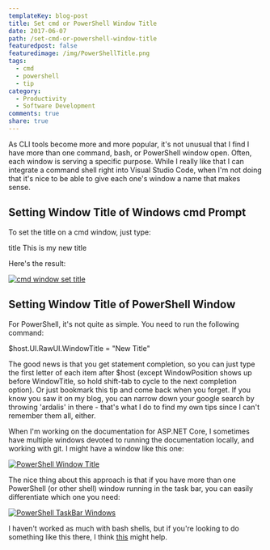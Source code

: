 ```yaml
---
templateKey: blog-post
title: Set cmd or PowerShell Window Title
date: 2017-06-07
path: /set-cmd-or-powershell-window-title
featuredpost: false
featuredimage: /img/PowerShellTitle.png
tags:
  - cmd
  - powershell
  - tip
category:
  - Productivity
  - Software Development
comments: true
share: true
---
```


As CLI tools become more and more popular, it's not unusual that I find I have more than one command, bash, or PowerShell window open. Often, each window is serving a specific purpose. While I really like that I can integrate a command shell right into Visual Studio Code, when I'm not doing that it's nice to be able to give each one's window a name that makes sense.

## Setting Window Title of Windows cmd Prompt

To set the title on a cmd window, just type:

title This is my new title

Here's the result:

[![cmd window set title](/img/cmd-title.png)](/img/cmd-title.png)

## Setting Window Title of PowerShell Window

For PowerShell, it's not quite as simple. You need to run the following command:

$host.UI.RawUI.WindowTitle = "New Title"

The good news is that you get statement completion, so you can just type the first letter of each item after $host (except WindowPosition shows up before WindowTitle, so hold shift-tab to cycle to the next completion option). Or just bookmark this tip and come back when you forget. If you know you saw it on my blog, you can narrow down your google search by throwing 'ardalis' in there - that's what I do to find my own tips since I can't remember them all, either.

When I'm working on the documentation for ASP.NET Core, I sometimes have multiple windows devoted to running the documentation locally, and working with git. I might have a window like this one:

[![PowerShell Window Title](/img/PowerShellTitle.png)](/img/PowerShellTitle.png)

The nice thing about this approach is that if you have more than one PowerShell (or other shell) window running in the task bar, you can easily differentiate which one you need:

[![PowerShell TaskBar Windows](/img/PowerShellWindows.png)](/img/PowerShellWindows.png)

I haven't worked as much with bash shells, but if you're looking to do something like this there, I think [this](https://unix.stackexchange.com/a/104026) might help.
